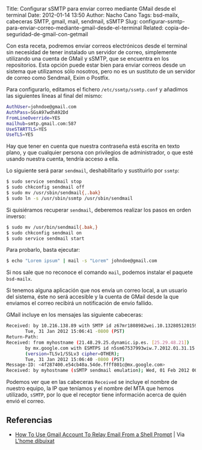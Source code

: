 Title: Configurar sSMTP para enviar correo mediante GMail desde el terminal
Date: 2012-01-14 13:50
Author: Nacho Cano
Tags: bsd-mailx, cabeceras SMTP, gmail, mail, sendmail, sSMTP
Slug: configurar-ssmtp-para-enviar-correo-mediante-gmail-desde-el-terminal
Related: copia-de-seguridad-de-gmail-con-getmail

Con esta receta, podremos enviar correos electrónicos desde el terminal
sin necesidad de tener instalado un servidor de correo, simplemente
utilizando una cuenta de GMail y  sSMTP, que se encuentra en los
repositorios. Esta opción puede estar bien para enviar correos desde un
sistema que utilizamos sólo nosotros, pero no es un sustituto de un
servidor de correo como Sendmail, Exim o Postfix.

Para configurarlo, editamos el fichero `/etc/ssmtp/ssmtp.conf` y
añadimos las siguientes líneas al final del mismo:

```bash
AuthUser=johndoe@gmail.com
AuthPass=SGsA97wdhA92Dd
FromLineOverride=YES
mailhub=smtp.gmail.com:587
UseSTARTTLS=YES
UseTLS=YES
```

Hay que tener en cuenta que nuestra contraseña está escrita en texto
plano, y que cualquier persona con privilegios de administrador, o que
esté usando nuestra cuenta, tendría acceso a ella.

Lo siguiente será parar `sendmail`, deshabilitarlo y sustituirlo por
`ssmtp`:

```bash
$ sudo service sendmail stop
$ sudo chkconfig sendmail off
$ sudo mv /usr/sbin/sendmail{,.bak}
$ sudo ln -s /usr/sbin/ssmtp /usr/sbin/sendmail
```

Si quisiéramos recuperar `sendmail`, deberemos realizar los pasos en
orden inverso:

```bash
$ sudo mv /usr/bin/sendmail{.bak,}
$ sudo chkconfig sendmail on
$ sudo service sendmail start
```

Para probarlo, basta ejecutar:

```bash
$ echo "Lorem ipsum" | mail -s "Lorem" johndoe@gmail.com
```

Si nos sale que no reconoce el comando `mail`, podemos instalar el
paquete `bsd-mailx`.

Si tenemos alguna aplicación que nos envía un correo local, a un usuario
del sistema, éste no será accesible y la cuenta de GMail desde la que
enviamos el correo recibirá un notificación de envío fallido.

GMail incluye en los mensajes las siguiente cabeceras:

```bash
Received: by 10.216.138.89 with SMTP id z67mr1808982wei.10.1328051201592;
       Tue, 31 Jan 2012 15:06:41 -0800 (PST)
Return-Path:
Received: from myhostname (21.48.29.25.dynamic.ip.es. [25.29.48.21])
       by mx.google.com with ESMTPS id n5sm67537993wiw.7.2012.01.31.15.06.38
       (version=TLSv1/SSLv3 cipher=OTHER);
       Tue, 31 Jan 2012 15:06:40 -0800 (PST)
Message-ID: <4f287400.e54cb40a.54de.ffff801c@mx.google.com>
Received: by myhostname (sSMTP sendmail emulation); Wed, 01 Feb 2012 00:06:36 +0100
```

Podemos ver que en las cabeceras `Received` se incluye el nombre de
nuestro equipo, la IP que teníamos y el nombre del MTA que hemos
utilizado, `sSMTP`, por lo que el receptor tiene información acerca de
quién envió el correo.

Referencias
-----------

- [How To Use Gmail Account To Relay Email From a Shell Prompt][] | Via
[L'home dibuixat][]

  [How To Use Gmail Account To Relay Email From a Shell Prompt]: http://www.cyberciti.biz/tips/linux-use-gmail-as-a-smarthost.html
    "How To Use Gmail Account To Relay Email From a Shell Prompt"
  [L'home dibuixat]: http://caballe.cat/wp/truc-configurar-linux-per-enviar-els-missatges-directament-via-gmail/
    "L'home dibuixat"
